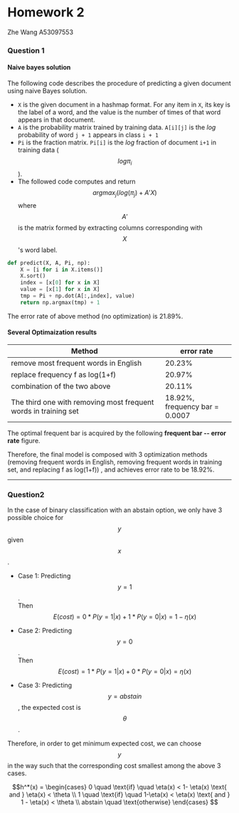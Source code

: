 # Homework 2
Zhe Wang
A53097553

### Question 1

#### Naive bayes solution
The following code describes the procedure of predicting a given document using naive Bayes solution.

* `X` is the given document in a hashmap format. For any item in `X`, its key is the label of a word, and the value is the number of times of that word appears in that document.
* `A` is the probability matrix trained by training data. `A[i][j]` is the *log* probability of word `j + 1` appears in class `i + 1`
* `Pi` is the fraction matrix. `Pi[i]` is the *log* fraction of document `i+1` in training data ($$log\pi_i$$).
* The followed code computes and return $$argmax_j(log(\pi_j) + A'X)$$ where $$A'$$ is the matrix formed by extracting columns corresponding with $$X$$'s word label. 

```Python
def predict(X, A, Pi, np):
    X = [i for i in X.items()]
    X.sort()
    index = [x[0] for x in X]
    value = [x[1] for x in X]
    tmp = Pi + np.dot(A[:,index], value)
    return np.argmax(tmp) + 1
```
The error rate of above method (no optimization) is 21.89%.

#### Several Optimaization results


| Method | error rate |
| -- | -- |
| remove most frequent words in English | 20.23% |
| replace frequency f as log(1+f) | 20.97% |
| combination of the two above | 20.11% |
| The third one with removing most frequent words in training set  | 18.92%, <br> frequency bar = 0.0007 |

The optimal frequent bar is acquired by the following **frequent bar -- error rate** figure.



Therefore, the final model is composed with 3 optimization methods (removing frequent words in English, removing frequent words in training set, and replacing f as log(1+f)) , and achieves error rate to be 18.92%.



---


### Question2

In the case of binary classification with an abstain option, we only have 3 possible choice for $$y$$ given $$x$$.

* Case 1: Predicting $$y = 1$$.  
Then $$E(cost)= 0*P(y=1|x) +1*P(y=0|x) = 1- \eta(x)$$

* Case 2: Predicting $$y=0$$.  
Then $$E(cost)=1*P(y=1|x) +0*P(y=0|x) = \eta(x)$$

* Case 3: Predicting $$y=abstain$$, the expected cost is $$\theta$$.

Therefore, in order to get minimum expected cost, we can choose $$y$$ in the way such that the corresponding cost smallest among the above 3 cases.

$$h^*(x) = \begin{cases}
0 \quad \text{if} \quad \eta(x) < 1- \eta(x) \text{ and } \eta(x) < \theta \\
1 \quad \text{if} \quad 1-\eta(x) < \eta(x) \text{ and } 1 - \eta(x) < \theta \\
abstain \quad \text{otherwise} 
\end{cases}
$$